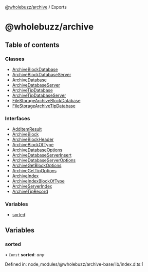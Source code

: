 [@wholebuzz/archive](README.md) / Exports

# @wholebuzz/archive

## Table of contents

### Classes

- [ArchiveBlockDatabase](classes/archiveblockdatabase.md)
- [ArchiveBlockDatabaseServer](classes/archiveblockdatabaseserver.md)
- [ArchiveDatabase](classes/archivedatabase.md)
- [ArchiveDatabaseServer](classes/archivedatabaseserver.md)
- [ArchiveTipDatabase](classes/archivetipdatabase.md)
- [ArchiveTipDatabaseServer](classes/archivetipdatabaseserver.md)
- [FileStorageArchiveBlockDatabase](classes/filestoragearchiveblockdatabase.md)
- [FileStorageArchiveTipDatabase](classes/filestoragearchivetipdatabase.md)

### Interfaces

- [AddItemResult](interfaces/additemresult.md)
- [ArchiveBlock](interfaces/archiveblock.md)
- [ArchiveBlockHeader](interfaces/archiveblockheader.md)
- [ArchiveBlockOfType](interfaces/archiveblockoftype.md)
- [ArchiveDatabaseOptions](interfaces/archivedatabaseoptions.md)
- [ArchiveDatabaseServerInsert](interfaces/archivedatabaseserverinsert.md)
- [ArchiveDatabaseServerOptions](interfaces/archivedatabaseserveroptions.md)
- [ArchiveGetBlockOptions](interfaces/archivegetblockoptions.md)
- [ArchiveGetTipOptions](interfaces/archivegettipoptions.md)
- [ArchiveIndex](interfaces/archiveindex.md)
- [ArchiveIndexBlockOfType](interfaces/archiveindexblockoftype.md)
- [ArchiveServerIndex](interfaces/archiveserverindex.md)
- [ArchiveTipRecord](interfaces/archivetiprecord.md)

### Variables

- [sorted](modules.md#sorted)

## Variables

### sorted

• `Const` **sorted**: *any*

Defined in: node_modules/@wholebuzz/archive-base/lib/index.d.ts:1
